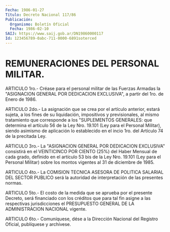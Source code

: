```yaml
---
Fecha: 1986-01-27
Título: Decreto Nacional 117/86
Publicación:
  Organismo: Boletín Oficial
  Fecha: 1986-02-10
SAIJ: https://www.saij.gob.ar/DN19860000117
Id: 123456789-0abc-711-0000-6891soterced
---
```

# REMUNERACIONES DEL PERSONAL MILITAR.

<a id="1"></a>
ARTICULO  1ro.- Créase para el personal militar de las Fuerzas Armadas la "ASIGNACION  GENERAL POR DEDICACION EXCLUSIVA", a partir del 1ro. de Enero de 1986.

<a id="2"></a>
ARTICULO  2do.-  La  asignación  que  se  crea por el artículo anterior, estará sujeta, a los fines de su liquidación, impositivos y previsionales, al mismo tratamiento  que  corresponde a  los "SUPLEMENTOS GENERALES: que determina el artículo 56  de  la Ley  Nro. 19.101 (Ley para el Personal Militar), siendo asimismo de aplicación  lo  establecido  en el incio 1ro. del Artículo 74 de la precitada Ley.

<a id="3"></a>
ARTICULO 3ro.- La "ASIGNACION GENERAL POR DEDICACION EXCLUSIVA" consistirá  en el VEINTICINCO POR CIENTO (25%) del Haber Mensual de cada grado, definido  en  el  artículo 53 bis de la Ley Nro. 19.101 (Ley para el Personal Militar)  sobre  los montos vigentes al 31 de diciembre de 1985.

<a id="4"></a>
ARTICULO 4to.- La COMISION TECNICA ASESORA DE POLITICA SALARIAL DEL  SECTOR  PUBLICO  será  la  autoridad  de interpretación de las presentes normas.

<a id="5"></a>
ARTICULO  5to.-  El  costo  de la medida que se aprueba por el presente Decreto, será financiado  con  los  créditos  que para tal fin asigne a las respectivas jurisdicciones el PRESUPUESTO  GENERAL DE LA ADMINISTRACION NACIONAL vigente.

<a id="6"></a>
ARTICULO  6to.-  Comuníquese, dése a la Dirección Nacional del Registro Oficial, publíquese y archívese.